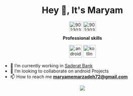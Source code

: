 <h1 align="center">Hey 👋, It's Maryam</h1>

<p align="center">
 <a href="https://www.linkedin.com/in/mmemarzadeh94" target="_blank">
    <img align="center" src="https://img.icons8.com/fluent/48/000000/linkedin.png" alt="9023032" height="30" width="40" /></a>
 </a>
  
  <a href="https://stackoverflow.com/users/10373251/maryam-memarzadeh" target="blank">
    <img align="center" src="https://cdn.jsdelivr.net/npm/simple-icons@3.0.1/icons/stackoverflow.svg" alt="9023032" height="30" width="40" /></a>
</p>

<p align="center"> 
 <strong>
  Professional skills
  </strong>
</p>

<p align="center"> 
  <img src="https://upload.wikimedia.org/wikipedia/commons/f/f2/Android-icon.png" alt="android" width="40" height="40" />
  <img src="https://upload.wikimedia.org/wikipedia/commons/0/06/Kotlin_Icon.svg" alt="kotlin" width="40" height="40" />
</p>


- 🔭 I’m currently working in [ Saderat Bank](https://www.stsepehr.ir)
- 👯 I’m looking to collaborate on android Projects
- 📫 How to reach me **maryamemarzadeh72@gmail.com**

<p align="center">
 <a href="#" alt="Maryam Memarzadeh's github stats">
  <img src="https://github-readme-stats.vercel.app/api?username=maryamrzdh&theme=tokyonight&show_icons=true" />
 </a>
</p>


